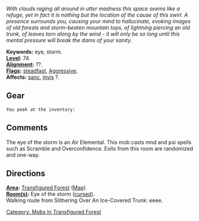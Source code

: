*With clouds raging all around in utter madness this space seems like a
refuge, yet in fact it is nothing but the location of the cause of this
swirl. A presence surrounds you, causing your mind to hallucinate,
evoking images of old forests and storm-beaten mountain tops, of
lightning piercing an old trunk, of leaves torn along by the wind - it
will only be so long until this mental pressure will break the dams of
your sanity.*

**Keywords:** eye, storm.  
**[Level](Level.md "wikilink"):** 74.  
**[Alignment](Alignment.md "wikilink"):** ??.  
**[Flags](:Category:_Mob_Types.md "wikilink"):**
[steadfast](Sentinel_Mobs.md "wikilink"),
[Aggressive](Aggressive "wikilink").  
**Affects:** [sanc](Sanctuary.md "wikilink"), [invis](invis "wikilink")
?.  

## Gear

`You peek at the inventory:`

## Comments

The eye of the storm is an Air Elemental. This mob casts mnd and psi
spells such as Scramble and Overconfidence. Exits from this room are
randomized and one-way.

## Directions

**[Area](:Category:_Areas.md "wikilink"):** [Transfigured
Forest](:Category:_Transfigured_Forest.md "wikilink")
([Map](Transfigured_Forest_Map.md "wikilink")).  
**[Room(s)](:Category:_Rooms.md "wikilink"):** Eye of the storm
([cursed](Cursed_Rooms.md "wikilink")).  
Walking route from Slithering Over An Ice-Covered Trunk: eeee.

[Category: Mobs In Transfigured
Forest](Category:_Mobs_In_Transfigured_Forest "wikilink")
